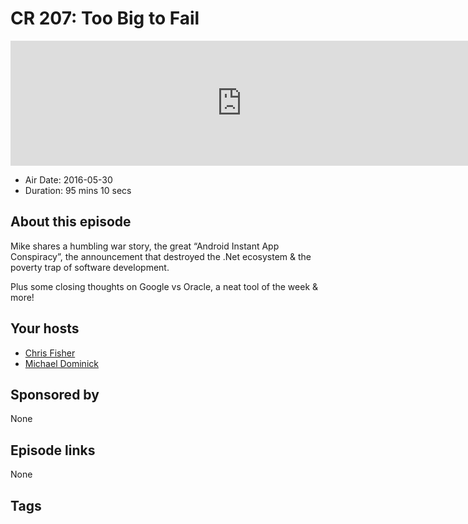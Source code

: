 # CR 207: Too Big to Fail

<iframe src="https://player.fireside.fm/v2/MLf2ZzhC+FCkVudJj?theme=dark" width="740" height="200" frameborder="0" scrolling="no"></iframe>

* Air Date: 2016-05-30
* Duration: 95 mins 10 secs

## About this episode

Mike shares a humbling war story, the great “Android Instant App Conspiracy”, the announcement that destroyed the .Net ecosystem & the poverty trap of software development.

Plus some closing thoughts on Google vs Oracle, a neat tool of the week & more!

## Your hosts
* [Chris Fisher](https://coder.show/hosts/chrislas)
* [Michael Dominick](https://coder.show/hosts/michael)

## Sponsored by

None



## Episode links

None



## Tags

